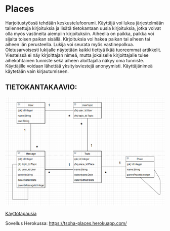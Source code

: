 # Places

Harjoitustyössä tehdään keskustelufoorumi. Käyttäjä voi lukea järjestelmään tallennettuja kirjoituksia ja lisätä tietokantaan uusia kirjoituksia, jotka voivat olla myös vastineita aiempiin kirjoituksiin. Aiheella on paikka, paikka voi sijaita toisen paikan sisällä. Kirjoituksia voi hakea paikan tai aiheen tai aiheen iän perusteella. Lukija voi seurata myös vastinepolkua. Oletusarvoisesti lukijalle näytetään kaikki tiettyä ikää tuoreemmat artikkelit. Viesteissä ei näy kirjoittajan nimeä, mutta jokaiselle kirjoittajalle tulee aihekohtainen tunniste sekä aiheen aloittajalla näkyy oma tunniste. Käyttäjille voidaan lähettää yksityisviestejä anonyymisti. Käyttäjänimeä käytetään vain kirjautumiseen.

## TIETOKANTAKAAVIO:
![alt text](https://github.com/glinoen/tsoha-Places/blob/master/documentation/Screenshot_2020-01-17%20tsoha-Places-tietokantakaavio%20-%20draw%20io.png)

[Käyttötapausia](https://github.com/glinoen/tsoha-Places/blob/master/documentation/k%C3%A4ytt%C3%B6tapauksia.md )

Sovellus Herokussa:
https://tsoha-places.herokuapp.com/


